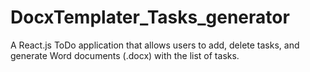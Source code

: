 # DocxTemplater_Tasks_generator
A React.js ToDo application that allows users to add, delete tasks, and generate Word documents (.docx) with the list of tasks.
